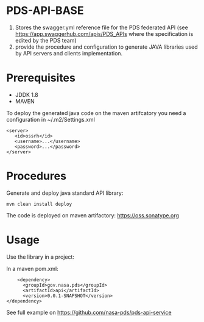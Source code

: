 # PDS-API-BASE

1. Stores the swagger.yml reference file for the PDS federated API (see https://app.swaggerhub.com/apis/PDS_APIs where the specification is edited by the PDS team)
2. provide the procedure and configuration to generate JAVA libraries used by API servers and clients implementation.


# Prerequisites

- JDDK 1.8
- MAVEN

To deploy the generated java code on the maven artifcatory you need a configuration in ~/.m2/Settings.xml

    <server>
       <id>ossrh</id>
       <username>...</username>
       <password>...</password>
    </server>



# Procedures

Generate and deploy java standard API library:

    mvn clean install deploy


The code is deployed on maven artifactory: https://oss.sonatype.org

    
# Usage

Use the library in a project:

In a maven pom.xml:

    	<dependency>
		  <groupId>gov.nasa.pds</groupId>
		  <artifactId>api</artifactId>
		  <version>0.0.1-SNAPSHOT</version>
	</dependency>

See full example on https://github.com/nasa-pds/pds-api-service




